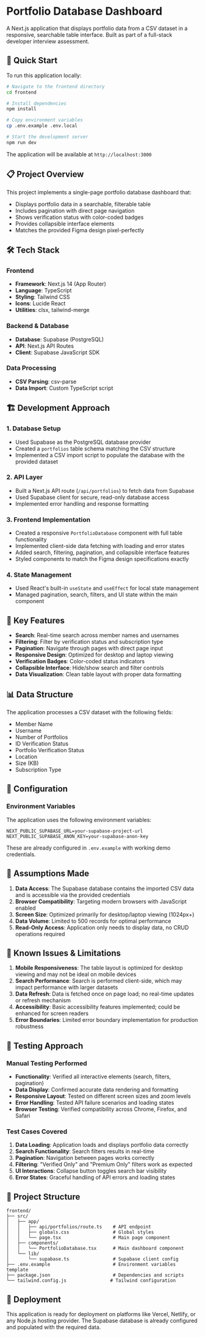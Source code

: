 # Portfolio Database Dashboard

A Next.js application that displays portfolio data from a CSV dataset in a responsive, searchable table interface. Built as part of a full-stack developer interview assessment.

## 🚀 Quick Start

To run this application locally:

```bash
# Navigate to the frontend directory
cd frontend

# Install dependencies
npm install

# Copy environment variables
cp .env.example .env.local

# Start the development server
npm run dev
```

The application will be available at `http://localhost:3000`

## 📋 Project Overview

This project implements a single-page portfolio database dashboard that:
- Displays portfolio data in a searchable, filterable table
- Includes pagination with direct page navigation
- Shows verification status with color-coded badges
- Provides collapsible interface elements
- Matches the provided Figma design pixel-perfectly

## 🛠 Tech Stack

### Frontend
- **Framework**: Next.js 14 (App Router)
- **Language**: TypeScript
- **Styling**: Tailwind CSS
- **Icons**: Lucide React
- **Utilities**: clsx, tailwind-merge

### Backend & Database
- **Database**: Supabase (PostgreSQL)
- **API**: Next.js API Routes
- **Client**: Supabase JavaScript SDK

### Data Processing
- **CSV Parsing**: csv-parse
- **Data Import**: Custom TypeScript script

## 🏗 Development Approach

### 1. Database Setup
- Used Supabase as the PostgreSQL database provider
- Created a `portfolios` table schema matching the CSV structure
- Implemented a CSV import script to populate the database with the provided dataset

### 2. API Layer
- Built a Next.js API route (`/api/portfolios`) to fetch data from Supabase
- Used Supabase client for secure, read-only database access
- Implemented error handling and response formatting

### 3. Frontend Implementation
- Created a responsive `PortfolioDatabase` component with full table functionality
- Implemented client-side data fetching with loading and error states
- Added search, filtering, pagination, and collapsible interface features
- Styled components to match the Figma design specifications exactly

### 4. State Management
- Used React's built-in `useState` and `useEffect` for local state management
- Managed pagination, search, filters, and UI state within the main component

## 🎯 Key Features

- **Search**: Real-time search across member names and usernames
- **Filtering**: Filter by verification status and subscription type
- **Pagination**: Navigate through pages with direct page input
- **Responsive Design**: Optimized for desktop and laptop viewing
- **Verification Badges**: Color-coded status indicators
- **Collapsible Interface**: Hide/show search and filter controls
- **Data Visualization**: Clean table layout with proper data formatting

## 📊 Data Structure

The application processes a CSV dataset with the following fields:
- Member Name
- Username  
- Number of Portfolios
- ID Verification Status
- Portfolio Verification Status
- Location
- Size (KB)
- Subscription Type

## 🔧 Configuration

### Environment Variables
The application uses the following environment variables:

```env
NEXT_PUBLIC_SUPABASE_URL=your-supabase-project-url
NEXT_PUBLIC_SUPABASE_ANON_KEY=your-supabase-anon-key
```

These are already configured in `.env.example` with working demo credentials.

## 📝 Assumptions Made

1. **Data Access**: The Supabase database contains the imported CSV data and is accessible via the provided credentials
2. **Browser Compatibility**: Targeting modern browsers with JavaScript enabled
3. **Screen Size**: Optimized primarily for desktop/laptop viewing (1024px+)
4. **Data Volume**: Limited to 500 records for optimal performance
5. **Read-Only Access**: Application only needs to display data, no CRUD operations required

## 🐛 Known Issues & Limitations

1. **Mobile Responsiveness**: The table layout is optimized for desktop viewing and may not be ideal on mobile devices
2. **Search Performance**: Search is performed client-side, which may impact performance with larger datasets
3. **Data Refresh**: Data is fetched once on page load; no real-time updates or refresh mechanism
4. **Accessibility**: Basic accessibility features implemented; could be enhanced for screen readers
5. **Error Boundaries**: Limited error boundary implementation for production robustness

## 🧪 Testing Approach

### Manual Testing Performed
- **Functionality**: Verified all interactive elements (search, filters, pagination)
- **Data Display**: Confirmed accurate data rendering and formatting
- **Responsive Layout**: Tested on different screen sizes and zoom levels
- **Error Handling**: Tested API failure scenarios and loading states
- **Browser Testing**: Verified compatibility across Chrome, Firefox, and Safari

### Test Cases Covered
1. **Data Loading**: Application loads and displays portfolio data correctly
2. **Search Functionality**: Search filters results in real-time
3. **Pagination**: Navigation between pages works correctly
4. **Filtering**: "Verified Only" and "Premium Only" filters work as expected
5. **UI Interactions**: Collapse button toggles search bar visibility
6. **Error States**: Graceful handling of API errors and loading states

## 📁 Project Structure

```
frontend/
├── src/
│   ├── app/
│   │   ├── api/portfolios/route.ts    # API endpoint
│   │   ├── globals.css                # Global styles
│   │   └── page.tsx                   # Main page component
│   ├── components/
│   │   └── PortfolioDatabase.tsx      # Main dashboard component
│   └── lib/
│       └── supabase.ts                # Supabase client config
├── .env.example                       # Environment variables template
├── package.json                       # Dependencies and scripts
└── tailwind.config.js                # Tailwind configuration
```

## 🚀 Deployment

This application is ready for deployment on platforms like Vercel, Netlify, or any Node.js hosting provider. The Supabase database is already configured and populated with the required data.